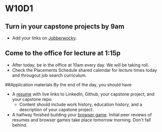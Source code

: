 # W10D1

## Turn in your capstone projects by 9am 
* Add your links on [Jobberwocky][Jobberwocky].  

## Come to the office for lecture at 1:15p
* After today, be in the office at 10am every day.  We will be taking roll.
* Check the Placements Schedule shared calendar for lecture times today and througout job search curriculum.


##Application materials
By the end of the day, you should have
  * A [resume][resume] with live links to LinkedIn, Github, your capstone project, and your capstone repo.  
      * Content should include work history, education history, and a description of your capstone project.  
  * A halfway finished building your [browser game][browser-game].
Initial peer reviews of resumes and browser games take place tomorrow morning.  Don't fall behind.  

[capstone-checklist]: https://github.com/appacademy/capstone-project-curriculum/blob/master/readings/capstone-checklist.md
[resume]: ../self-presentation/resume.md
[browser-game]: ../self-presentation/browser_game.md
[Jobberwocky]: http://progress.appacademy.io/jobberwocky

